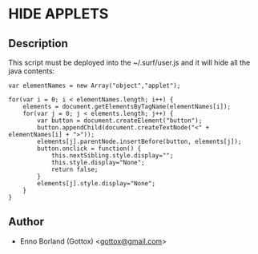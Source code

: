 HIDE APPLETS
============

Description
-----------

This script must be deployed into the ~/.surf/user.js and it will hide all the java contents:

	var elementNames = new Array("object","applet");

	for(var i = 0; i < elementNames.length; i++) {
		elements = document.getElementsByTagName(elementNames[i]);
		for(var j = 0; j < elements.length; j++) {
			var button = document.createElement("button");
			button.appendChild(document.createTextNode("<" + elementNames[i] + ">"));
			elements[j].parentNode.insertBefore(button, elements[j]);
			button.onclick = function() {
				this.nextSibling.style.display="";
				this.style.display="None";
				return false;
			}
			elements[j].style.display="None";
		}
	}

Author
------

- Enno Borland (Gottox) <[gottox@gmail.com](mailto:gottox@gmail.com)>
